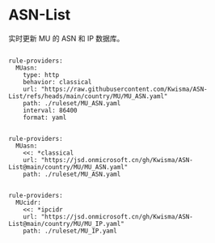 
# ASN-List

实时更新 MU 的 ASN 和 IP 数据库。

<pre><code class="language-javascript">
rule-providers:
  MUasn:
    type: http
    behavior: classical
    url: "https://raw.githubusercontent.com/Kwisma/ASN-List/refs/heads/main/country/MU/MU_ASN.yaml"
    path: ./ruleset/MU_ASN.yaml
    interval: 86400
    format: yaml
</code></pre>

<pre><code class="language-javascript">
rule-providers:
  MUasn:
    <<: *classical
    url: "https://jsd.onmicrosoft.cn/gh/Kwisma/ASN-List@main/country/MU/MU_ASN.yaml"
    path: ./ruleset/MU_ASN.yaml
</code></pre>

<pre><code class="language-javascript">
rule-providers:
  MUcidr:
    <<: *ipcidr
    url: "https://jsd.onmicrosoft.cn/gh/Kwisma/ASN-List@main/country/MU/MU_IP.yaml"
    path: ./ruleset/MU_IP.yaml
</code></pre>